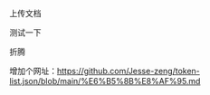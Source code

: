 上传文档 

测试一下

折腾

增加个网址：https://github.com/Jesse-zeng/token-list.json/blob/main/%E6%B5%8B%E8%AF%95.md


